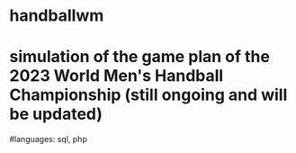 # handballwm
# simulation of the game plan of the 2023 World Men's Handball Championship  (still ongoing and will be updated)
#languages: sql, php
